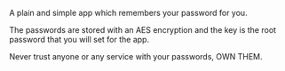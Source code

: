 A plain and simple app which remembers your password for you. 

The passwords are stored with an AES encryption and the key is the root password that you will set for the app.

Never trust anyone or any service with your passwords, OWN THEM.
